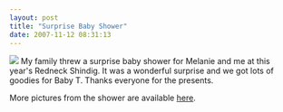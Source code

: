 ```yaml
---
layout: post
title: "Surprise Baby Shower"
date: 2007-11-12 08:31:13
---
```

[![](http://thecave.smugmug.com/photos/220530459-Th.jpg)](http://thecave.smugmug.com/gallery/3817199/2/220530459) My family threw a surprise baby shower for Melanie and me at this year's Redneck Shindig. It was a wonderful surprise and we got lots of goodies for Baby T. Thanks everyone for the presents.

More pictures from the shower are available [here](http://thecave.smugmug.com/gallery/3817199/1/220531244).
